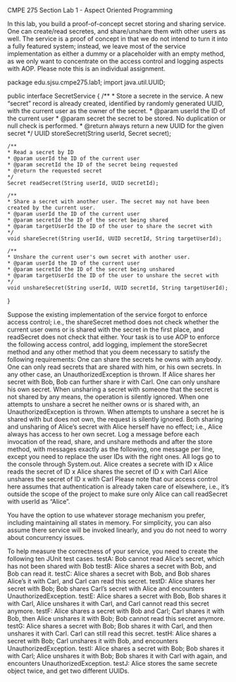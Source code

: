 
CMPE 275 Section 
Lab 1 - Aspect Oriented Programming

In this lab, you build a proof-of-concept secret storing and sharing service. One can create/read secretes, and share/unshare them with other users as well.  The service is a proof of concept in that we do not intend to turn it into a fully featured system; instead, we leave most of the service implementation as either a dummy or a placeholder with an empty method, as we only want to concentrate on the access control and logging aspects with AOP.  Please note this is an individual assignment.

package edu.sjsu.cmpe275.lab1;
import java.util.UUID;

public interface SecretService {
	/**
 	* Store a secrete in the service. A new “secret” record is already created, identified by randomly generated UUID, with the current user as the owner of the secret. 
 	* @param userId the ID of the current user
 	* @param secret the secret to be stored. No duplication or null check is performed.
 	* @return always return a new UUID for the given secret
 	*/
	UUID storeSecret(String userId, Secret secret);

	/**
 	* Read a secret by ID
 	* @param userId the ID of the current user
 	* @param secretId the ID of the secret being requested
 	* @return the requested secret  
 	*/
	Secret readSecret(String userId, UUID secretId);
    
	/**
 	* Share a secret with another user. The secret may not have been created by the current user.
 	* @param userId the ID of the current user
 	* @param secretId the ID of the secret being shared
 	* @param targetUserId the ID of the user to share the secret with
 	*/
	void shareSecret(String userId, UUID secretId, String targetUserId);
    
	/**
 	* Unshare the current user's own secret with another user.
 	* @param userId the ID of the current user
 	* @param secretId the ID of the secret being unshared
 	* @param targetUserId the ID of the user to unshare the secret with
 	*/
	void unshareSecret(String userId, UUID secretId, String targetUserId);
}

Suppose the existing implementation of the service forgot to enforce access control; i.e., the shareSecret method does not check whether the current user owns or is shared with the secret in the first place, and readSecret does not check that either. Your task is to use AOP to enforce the following access control, add logging, implement the storeSecret method and any other method that you deem necessary to satisfy the following requirements: 
One can share the secrets he owns with anybody.
One can only read secrets that are shared with him, or his own secrets. In any other case, an UnauthorizedException is thrown.
If Alice shares her secret with Bob, Bob can further share ir with Carl. 
One can only unshare his own secret. When unsharing a secret with someone that the secret is not shared by any means, the operation is silently ignored. When one attempts to unshare a secret he neither owns or is shared with, an UnauthorizedException is thrown. When attempts to unshare a secret he is shared with but does not own, the request is silently ignored.
Both sharing and unsharing of Alice’s secret with Alice herself have no effect; i.e., Alice always has access to her own secret.
Log a message before each invocation of the read, share, and unshare methods and after the store method, with messages exactly as the following, one message per line, except you need to replace the user IDs with the right ones. All logs go to the console through System.out.
Alice creates a secrete with ID x
Alice reads the secret of ID x
Alice shares the secret of ID x with Carl
Alice unshares the secret of ID x with Carl
Please note that our access control here assumes that authentication is already taken care of elsewhere, i.e., it’s outside the scope of the project to make sure only Alice can call readSecret with userId as “Alice”.

You have the option to use whatever storage mechanism you prefer, including maintaining all states in memory. For simplicity, you can also assume there service will be invoked linearly, and you do not need to worry about concurrency issues.

To help measure the correctness of your service, you need to create the following ten JUnit test cases.
testA: Bob cannot read Alice’s secret, which has not been shared with Bob
testB: Alice shares a secret with Bob, and Bob can read it.
testC: Alice shares a secret with Bob, and Bob shares Alice’s it with Carl, and Carl can read this secret.
testD: Alice shares her secret with Bob; Bob shares Carl’s secret with Alice and encounters UnauthorizedException.
testE: Alice shares a secret with Bob, Bob shares it with Carl, Alice unshares it with Carl, and Carl cannot read this secret anymore.
testF: Alice shares a secret with Bob and Carl; Carl shares it with Bob, then Alice unshares it with Bob; Bob cannot read this secret anymore.
testG: Alice shares a secret with Bob; Bob shares it with Carl, and then unshares it with Carl. Carl can still read this secret.
testH: Alice shares a secret with Bob; Carl unshares it with Bob, and encounters UnauthorizedException.
testI: Alice shares a secret with Bob; Bob shares it with Carl; Alice unshares it with Bob; Bob shares it with Carl with again, and encounters UnauthorizedException. 
testJ: Alice stores the same secrete object twice, and get two different UUIDs.
